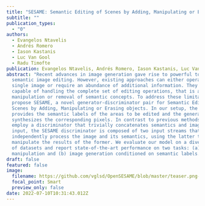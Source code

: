```yaml
---
title: "SESAME: Semantic Editing of Scenes by Adding, Manipulating or Erasing Objects"
subtitle: ""
publication_types:
  - "0"
authors:
  - Evangelos Ntavelis
  - Andrés Romero
  - Iason Kastanis
  - Luc Van Gool
  - Radu Timofte
publication: Evangelos Ntavelis, Andrés Romero, Iason Kastanis, Luc Van Gool, Radu Timofte
abstract: "Recent advances in image generation gave rise to powerful tools for
  semantic image editing. However, existing approaches can either operate on a
  single image or require an abundance of additional information. They are not
  capable of handling the complete set of editing operations, that is addition,
  manipulation or removal of semantic concepts. To address these limitations, we
  propose SESAME, a novel generator-discriminator pair for Semantic Editing of
  Scenes by Adding, Manipulating or Erasing objects. In our setup, the user
  provides the semantic labels of the areas to be edited and the generator
  synthesizes the corresponding pixels. In contrast to previous methods that
  employ a discriminator that trivially concatenates semantics and image as an
  input, the SESAME discriminator is composed of two input streams that
  independently process the image and its semantics, using the latter to
  manipulate the results of the former. We evaluate our model on a diverse set
  of datasets and report state-of-the-art performance on two tasks: (a) image
  manipulation and (b) image generation conditioned on semantic labels. "
draft: false
featured: false
image:
  filename: https://github.com/vglsd/OpenSESAME/blob/master/teaser.png-1.png
  focal_point: Smart
  preview_only: false
date: 2022-07-10T10:31:43.012Z
---
```

